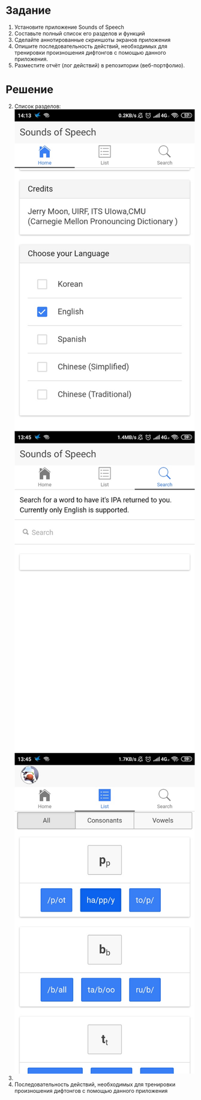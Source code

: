 # Задание
1. Установите приложение Sounds of Speech
2. Составьте полный список его разделов и функций
3. Сделайте аннотированные скриншоты экранов приложения
4. Опишите последовательность действий, необходимых для тренировки
произношения дифтонгов с помощью данного приложения.
5. Разместите отчёт (лог действий) в репозитории (веб-портфолио).

# Решение
2. Список разделов:
  ![1](./img/1.jpg)
  ![2](./img/2.jpg)
  ![3](./img/3.jpg)
3. 
4. Последовательность действий, необходимых для тренировки
произношения дифтонгов с помощью данного приложения
